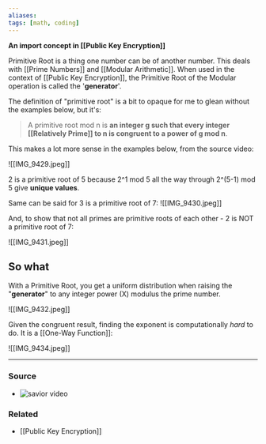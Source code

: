```yaml
---
aliases: 
tags: [math, coding]
---
```

**An import concept in [[Public Key Encryption]]**

Primitive Root is a thing one number can be of another number. This deals with [[Prime Numbers]] and [[Modular Arithmetic]]. When used in the context of [[Public Key Encryption]], the Primitive Root of the Modular operation is called the '**generator**'.

The definition of "primitive root" is a bit to opaque for me to glean without the examples below, but it's:
> A primitive root mod n is **an integer g such that every integer [[Relatively Prime]] to n is congruent to a power of g mod n**.

This makes a lot more sense in the examples below, from the source video:

![[IMG_9429.jpeg]]

2 is a primitive root of 5 because 2^1 mod 5 all the way through 2^(5-1) mod 5 give **unique values**.

Same can be said for 3 is a primitive root of 7:
![[IMG_9430.jpeg]]

And, to show that not all primes are primitive roots of each other - 2 is NOT a primitive root of 7:

![[IMG_9431.jpeg]]

## So what

With a Primitive Root, you get a uniform distribution when raising the "**generator**" to any integer power (X) modulus the prime number.

![[IMG_9432.jpeg]]

Given the congruent result, finding the exponent is computationally *hard* to do. It is a [[One-Way Function]]:

![[IMG_9434.jpeg]]

---
### Source
- ![savior video](https://youtu.be/DKy98FWHwdg)

### Related
- [[Public Key Encryption]]
 